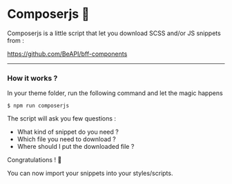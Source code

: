 # Composerjs 🦄 #
Composerjs is a little script that let you download SCSS and/or JS snippets from :

https://github.com/BeAPI/bff-components

---

### How it works ? ###
In your theme folder, run the following command and let the magic happens

`$ npm run composerjs`

The script will ask you few questions :
+ What kind of snippet do you need ?
+ Which file you need to download ?
+ Where should I put the downloaded file ?

Congratulations ! 🎉

You can now import your snippets into your styles/scripts.
